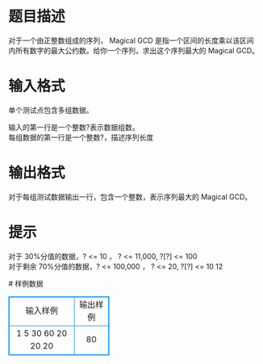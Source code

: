 # 

 
 # 题目描述 
<p>对于一个由正整数组成的序列，&nbsp;Magical&nbsp;GCD&nbsp;是指一个区间的长度乘以该区间<br />
内所有数字的最大公约数。给你一个序列，求出这个序列最大的&nbsp;Magical&nbsp;GCD。</p> 

 
 # 输入格式 
<p>单个测试点包含多组数据。</p>

<p>输入的第一行是一个整数?表示数据组数。<br />
每组数据的第一行是一个整数?，描述序列长度</p> 

 
 # 输出格式 
<p>对于每组测试数据输出一行，包含一个整数，表示序列最大的&nbsp;Magical&nbsp;GCD。</p> 

 
 # 提示 
<p>对于&nbsp;30%分值的数据，?&nbsp;&lt;=&nbsp;10&nbsp;，&nbsp;?&nbsp;&lt;=&nbsp;11,000,&nbsp;?[?]&nbsp;&lt;=&nbsp;100<br />
对于剩余&nbsp;70%分值的数据，?&nbsp;&lt;=&nbsp;100,000&nbsp;，&nbsp;?&nbsp;&lt;=&nbsp;20,&nbsp;?[?]&nbsp;&lt;=&nbsp;10&nbsp;12</p> 
# 样例数据
<style>
        table,table tr th, table tr td { border:1px solid #0094ff; }
        table { width: 200px; min-height: 25px; line-height: 25px; text-align: center; border-collapse: collapse;}   
    </style>
<table>
	<tr>
		<td>输入样例</td>
		<td>输出样例</td>
	</tr>
<tr><td>1
5
30 60 20 20 20</td><td>80</td></tr></table>
